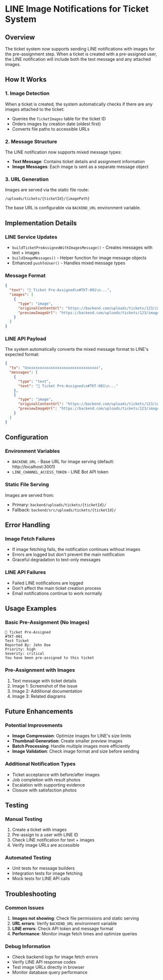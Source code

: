 # LINE Image Notifications for Ticket System

## Overview
The ticket system now supports sending LINE notifications with images for the pre-assignment step. When a ticket is created with a pre-assigned user, the LINE notification will include both the text message and any attached images.

## How It Works

### 1. Image Detection
When a ticket is created, the system automatically checks if there are any images attached to the ticket:
- Queries the `TicketImages` table for the ticket ID
- Orders images by creation date (oldest first)
- Converts file paths to accessible URLs

### 2. Message Structure
The LINE notification now supports mixed message types:
- **Text Message**: Contains ticket details and assignment information
- **Image Messages**: Each image is sent as a separate message object

### 3. URL Generation
Images are served via the static file route:
```
/uploads/tickets/{ticketId}/{imagePath}
```

The base URL is configurable via `BACKEND_URL` environment variable.

## Implementation Details

### LINE Service Updates
- `buildTicketPreAssignedWithImagesMessage()` - Creates messages with text + images
- `buildImageMessages()` - Helper function for image message objects
- Enhanced `pushToUser()` - Handles mixed message types

### Message Format
```json
{
  "text": "📌 Ticket Pre-Assigned\n#TKT-001\n...",
  "images": [
    {
      "type": "image",
      "originalContentUrl": "https://backend.com/uploads/tickets/123/image1.jpg",
      "previewImageUrl": "https://backend.com/uploads/tickets/123/image1.jpg"
    }
  ]
}
```

### LINE API Payload
The system automatically converts the mixed message format to LINE's expected format:
```json
{
  "to": "Uxxxxxxxxxxxxxxxxxxxxxxxxxxxxxxxxx",
  "messages": [
    {
      "type": "text",
      "text": "📌 Ticket Pre-Assigned\n#TKT-001\n..."
    },
    {
      "type": "image",
      "originalContentUrl": "https://backend.com/uploads/tickets/123/image1.jpg",
      "previewImageUrl": "https://backend.com/uploads/tickets/123/image1.jpg"
    }
  ]
}
```

## Configuration

### Environment Variables
- `BACKEND_URL` - Base URL for image serving (default: http://localhost:3001)
- `LINE_CHANNEL_ACCESS_TOKEN` - LINE Bot API token

### Static File Serving
Images are served from:
- Primary: `backend/uploads/tickets/{ticketId}/`
- Fallback: `backend/src/uploads/tickets/{ticketId}/`

## Error Handling

### Image Fetch Failures
- If image fetching fails, the notification continues without images
- Errors are logged but don't prevent the main notification
- Graceful degradation to text-only messages

### LINE API Failures
- Failed LINE notifications are logged
- Don't affect the main ticket creation process
- Email notifications continue to work normally

## Usage Examples

### Basic Pre-Assignment (No Images)
```
📌 Ticket Pre-Assigned
#TKT-001
Test Ticket
Reported By: John Doe
Priority: high
Severity: critical
You have been pre-assigned to this ticket
```

### Pre-Assignment with Images
1. Text message with ticket details
2. Image 1: Screenshot of the issue
3. Image 2: Additional documentation
4. Image 3: Related diagrams

## Future Enhancements

### Potential Improvements
- **Image Compression**: Optimize images for LINE's size limits
- **Thumbnail Generation**: Create smaller preview images
- **Batch Processing**: Handle multiple images more efficiently
- **Image Validation**: Check image format and size before sending

### Additional Notification Types
- Ticket acceptance with before/after images
- Job completion with result photos
- Escalation with supporting evidence
- Closure with satisfaction photos

## Testing

### Manual Testing
1. Create a ticket with images
2. Pre-assign to a user with LINE ID
3. Check LINE notification for text + images
4. Verify image URLs are accessible

### Automated Testing
- Unit tests for message builders
- Integration tests for image fetching
- Mock tests for LINE API calls

## Troubleshooting

### Common Issues
1. **Images not showing**: Check file permissions and static serving
2. **URL errors**: Verify `BACKEND_URL` environment variable
3. **LINE errors**: Check API token and message format
4. **Performance**: Monitor image fetch times and optimize queries

### Debug Information
- Check backend logs for image fetch errors
- Verify LINE API response codes
- Test image URLs directly in browser
- Monitor database query performance
